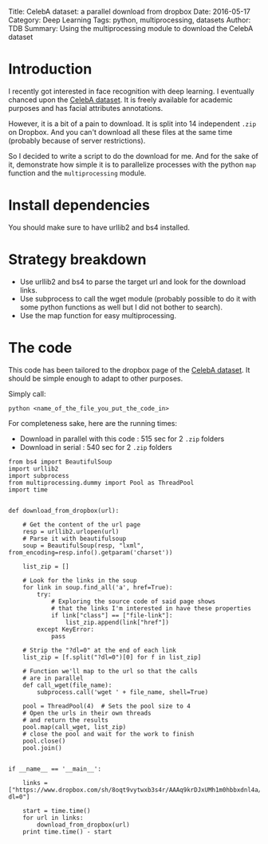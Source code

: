 Title: CelebA dataset: a parallel download from dropbox
Date: 2016-05-17
Category: Deep Learning
Tags: python, multiprocessing, datasets
Author: TDB
Summary: Using the multiprocessing module to download the CelebA dataset


# Introduction

I recently got interested in face recognition with deep learning. I eventually chanced upon the [CelebA dataset](http://mmlab.ie.cuhk.edu.hk/projects/CelebA.html). It is freely available for academic purposes and has facial attributes annotations.

However, it is a bit of a pain to download. It is split into 14 independent `.zip` on Dropbox. And you can't download all these files at the same time (probably because of server restrictions).

So I decided to write a script to do the download for me. And for the sake of it, demonstrate how simple it is to parallelize processes with the python `map` function and the `multiprocessing` module.

# Install dependencies

You should make sure to have urllib2 and bs4 installed.

# Strategy breakdown

- Use urllib2 and bs4 to parse the target url and look for the download links.
- Use subprocess to call the wget module (probably possible to do it with some python functions as well but I did not bother to search).
- Use the map function for easy multiprocessing.

# The code 

This code has been tailored to the dropbox page of the [CelebA dataset](http://mmlab.ie.cuhk.edu.hk/projects/CelebA.html). It should be simple enough to adapt to other purposes.

Simply call:

	python <name_of_the_file_you_put_the_code_in>

For completeness sake, here are the running times:

- Download in parallel with this code : 515 sec for 2 `.zip` folders
- Download in serial : 540 sec for 2 `.zip` folders


```
from bs4 import BeautifulSoup
import urllib2
import subprocess
from multiprocessing.dummy import Pool as ThreadPool
import time


def download_from_dropbox(url):

	# Get the content of the url page
    resp = urllib2.urlopen(url)
    # Parse it with beautifulsoup
    soup = BeautifulSoup(resp, "lxml", from_encoding=resp.info().getparam('charset'))

    list_zip = []

    # Look for the links in the soup
    for link in soup.find_all('a', href=True):
        try:
            # Exploring the source code of said page shows
            # that the links I'm interested in have these properties
            if link["class"] == ["file-link"]:
                list_zip.append(link["href"])
        except KeyError:
            pass

    # Strip the "?dl=0" at the end of each link
    list_zip = [f.split("?dl=0")[0] for f in list_zip]

    # Function we'll map to the url so that the calls
    # are in parallel
    def call_wget(file_name):
        subprocess.call('wget ' + file_name, shell=True)

    pool = ThreadPool(4)  # Sets the pool size to 4
    # Open the urls in their own threads
    # and return the results
    pool.map(call_wget, list_zip)
    # close the pool and wait for the work to finish
    pool.close()
    pool.join()


if __name__ == '__main__':

    links = ["https://www.dropbox.com/sh/8oqt9vytwxb3s4r/AAAq9krDJxUMh1m0hbbxdnl4a/Img/img_celeba.7z?dl=0"]

    start = time.time()
    for url in links:
        download_from_dropbox(url)
    print time.time() - start
```
